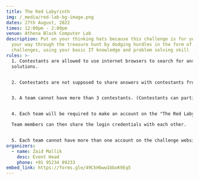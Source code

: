 ```yaml
---
title: The Red Labyrinth
img: /_media/red-lab-bg-image.png
dates: 27th August, 2022
times: 12:00pm - 2:00pm
venue: Athena Block Computer Lab
description: Put on your thinking hats because this challenge is for you! Make
  your way through the treasure hunt by dodging hurdles in the form of cryptic
  challenges, using your basic IT knowledge and problem solving skill
rules: >-
  1. Contestants are allowed to use internet browsers to search for answers and
  solutions.


  2. Contestants are not supposed to share answers with contestants from other teams.


  3. A team cannot have more than 3 contestants. (Contestants can participate in teams of 1,2 and 3).


  4. Each team will be required to make an account on the "The Red Labyrinth" website to take part in the challenge.\

  Team members can then share the login credentials with each other.


  5. Each team cannot have more than one account on the challenge website.
organizers:
  - name: Zaid Mallik
    desc: Event Head
    phone: +91 95234 09233
embed_link: https://forms.gle/49CkHbww1bboK9Eq5
---
```

